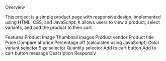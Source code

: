 Overview

This project is a simple product page with responsive design, implemented using HTML, CSS, and JavaScript. It allows users to view a product, select variants, and add the product to their cart.

Features
Product Image
Thumbnail images
Product vendor
Product title
Price
Compare at price
Percentage off (calculated using JavaScript)
Color variant selector
Size selector
Quantity selector
Add to cart button
Add to cart button message
Description
Responsiv